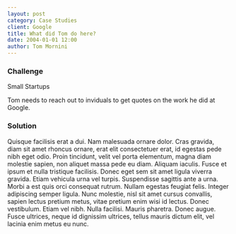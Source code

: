 ```yaml
---
layout: post
category: Case Studies
client: Google
title: What did Tom do here?
date: 2004-01-01 12:00
author: Tom Mornini
---
```


### Challenge

Small Startups

Tom needs to reach out to inviduals to get quotes on the work he did at Google.

### Solution

Quisque facilisis erat a dui. Nam malesuada ornare dolor. Cras gravida, diam sit amet rhoncus ornare, erat elit consectetuer erat, id egestas pede nibh eget odio. Proin tincidunt, velit vel porta elementum, magna diam molestie sapien, non aliquet massa pede eu diam. Aliquam iaculis. Fusce et ipsum et nulla tristique facilisis. Donec eget sem sit amet ligula viverra gravida. Etiam vehicula urna vel turpis. Suspendisse sagittis ante a urna. Morbi a est quis orci consequat rutrum. Nullam egestas feugiat felis. Integer adipiscing semper ligula. Nunc molestie, nisl sit amet cursus convallis, sapien lectus pretium metus, vitae pretium enim wisi id lectus. Donec vestibulum. Etiam vel nibh. Nulla facilisi. Mauris pharetra. Donec augue. Fusce ultrices, neque id dignissim ultrices, tellus mauris dictum elit, vel lacinia enim metus eu nunc.